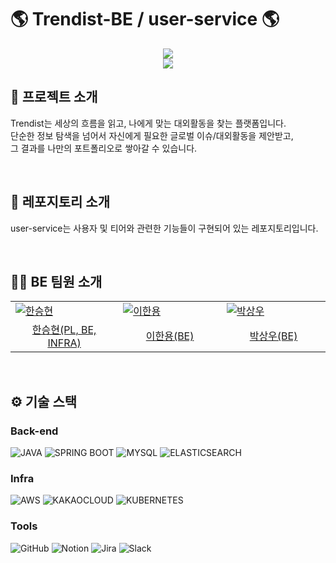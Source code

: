 # 🌎 Trendist-BE / user-service 🌎
<div align="center">

<!-- logo -->
<img src="https://github.com/user-attachments/assets/5cc99b57-77bd-4bf6-973f-c62bbc5dd0fa"/>
<br/> <img src="https://img.shields.io/badge/프로젝트 기간-2025.04.~2025.06.-fab2ac?style=flat&logo=&logoColor=white" />

</div> 

## 📝 프로젝트 소개
Trendist는 세상의 흐름을 읽고, 나에게 맞는 대외활동을 찾는 플랫폼입니다. <br/>
단순한 정보 탐색을 넘어서 자신에게 필요한 글로벌 이슈/대외활동을 제안받고, <br/>
그 결과를 나만의 포트폴리오로 쌓아갈 수 있습니다.

<br />

## 📝 레포지토리 소개
user-service는 사용자 및 티어와 관련한 기능들이 구현되어 있는 레포지토리입니다. <br/>

<br />

## 🙋‍♀️ BE 팀원 소개
<table>
  <tr>
    <td width="200px">
      <a href="https://github.com/1winhyun" target="_blank">
      <img src="https://avatars.githubusercontent.com/u/140399766?v=4" alt="한승현" />
      </a>
    </td>
    <td width="200px">
      <a href="https://github.com/yong203" target="_blank">  
      <img src="https://avatars.githubusercontent.com/u/183721396?v=4" alt="이한용" />  
      </a>  
    </td>
    <td width="200px">
      <a href="https://github.com/swp1017" target="_blank">
      <img src="https://avatars.githubusercontent.com/u/112529378?v=4" alt="박상우" />
      </a>
    </td>
  </tr>
  <tr>
    <td align="center">
      <a  href="https://github.com/1winhyun" target="_blank">
        한승현(PL, BE, INFRA)
      </a>
    </td>
    <td align="center">
      <a href="https://github.com/yong203" target="_blank">
        이한용(BE)
      </a>
    </td>
    <td align="center">
      <a  href="https://github.com/swp1017" target="_blank">
        박상우(BE)
      </a>
    </td>
  </tr>
</table>

<br />

## ⚙ 기술 스택

### Back-end
![JAVA](https://img.shields.io/badge/java-%23ED8B00.svg?style=for-the-badge&logo=openjdk&logoColor=white)
![SPRING BOOT](https://img.shields.io/badge/spring_boot-%236DB33F.svg?style=for-the-badge&logo=spring-boot&logoColor=white)
![MYSQL](https://img.shields.io/badge/mysql-4479A1?style=for-the-badge&logo=mysql&logoColor=white)
![ELASTICSEARCH](https://img.shields.io/badge/elasticsearch-green?style=for-the-badge&logo=elasticsearch)

### Infra
![AWS](https://img.shields.io/badge/AWS-232F3E?style=for-the-badge&logo=amazonwebservices&logoColor=white)
![KAKAOCLOUD](https://img.shields.io/badge/KakaoCloud-yellow?style=for-the-badge&logo=kakao&logoColor=black)
![KUBERNETES](https://img.shields.io/badge/Kubernetes-blue?style=for-the-badge&logo=Kubernetes&logoColor=white)

### Tools  
![GitHub](https://img.shields.io/badge/GitHub-181717?style=for-the-badge&logo=github&logoColor=white)
![Notion](https://img.shields.io/badge/Notion-000000?style=for-the-badge&logo=notion&logoColor=white)
![Jira](https://img.shields.io/badge/Jira-0052CC?style=for-the-badge&logo=jira&logoColor=white)
![Slack](https://img.shields.io/badge/Slack-4A154B?style=for-the-badge&logo=slack&logoColor=white)

<br />



